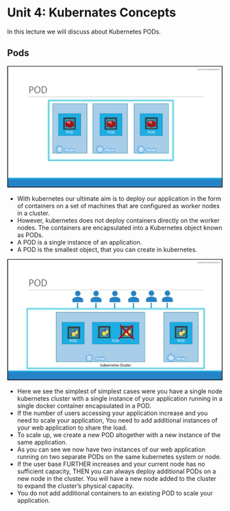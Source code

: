 # Unit 4: Kubernates Concepts
In this lecture we will discuss about Kubernetes PODs.

## Pods
![Pods](./images/pods-1.jpg)
* With kubernetes our ultimate aim is to deploy our application in the form of containers on a set of machines that are configured as worker nodes in a cluster.
* However, kubernetes does not deploy containers directly on the worker nodes. The containers are encapsulated into a Kubernetes object known as PODs.
* A POD is a single instance of an application. 
* A POD is the smallest object, that you can create in kubernetes.

![Pods](./images/pods-2.jpg)
* Here we see the simplest of simplest cases were you have a single node kubernetes cluster with a single instance of your application running in a single docker container encapsulated in a POD.
* If the number of users accessing your application increase and you need to scale your application, You need to add additional instances of your web application to share the load.
* To scale up, we create a new POD altogether with a new instance of the same application. 
* As you can see we now have two instances of our web application running on two separate PODs on the same kubernetes system or node.
* If the user base FURTHER increases and your current node has no sufficient capacity, THEN you can always deploy additional PODs on a new node in the cluster. You will have a new node added to the cluster to expand the cluster’s physical capacity.
* You do not add additional containers to an existing POD to scale your application.
